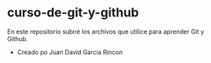 # curso-de-git-y-github
En este repositorio subiré los archivos que utilice para aprender Git y Github. 
* Creado po Juan David Garcia Rincon